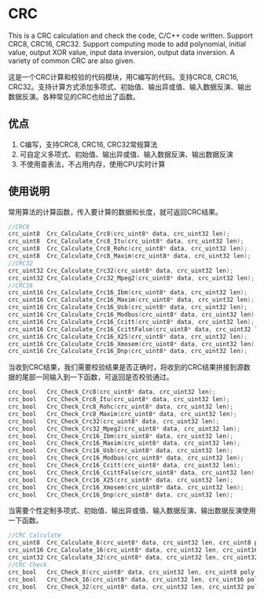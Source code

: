 # CRC
This is a CRC calculation and check the code, C/C++ code written. Support CRC8, CRC16, CRC32. Support computing mode to add polynomial, initial value, output XOR value, input data inversion, output data inversion. A variety of common CRC are also given.

这是一个CRC计算和校验的代码模块，用C编写的代码。支持CRC8, CRC16, CRC32。支持计算方式添加多项式、初始值、输出异或值、输入数据反演、输出数据反演。各种常见的CRC也给出了函数。

## 优点

1. C编写，支持CRC8, CRC16, CRC32常规算法
2. 可自定义多项式、初始值、输出异或值、输入数据反演、输出数据反演
3. 不使用查表法，不占用内存，使用CPU实时计算

## 使用说明

常用算法的计算函数，传入要计算的数据和长度，就可返回CRC结果。

```c
//CRC8
crc_uint8  Crc_Calculate_Crc8(crc_uint8* data, crc_uint32 len);
crc_uint8  Crc_Calculate_Crc8_Itu(crc_uint8* data, crc_uint32 len);
crc_uint8  Crc_Calculate_Crc8_Rohc(crc_uint8* data, crc_uint32 len);
crc_uint8  Crc_Calculate_Crc8_Maxim(crc_uint8* data, crc_uint32 len);
//CRC32
crc_uint32 Crc_Calculate_Crc32(crc_uint8* data, crc_uint32 len);
crc_uint32 Crc_Calculate_Crc32_Mpeg2(crc_uint8* data, crc_uint32 len);
//CRC16
crc_uint16 Crc_Calculate_Crc16_Ibm(crc_uint8* data, crc_uint32 len);
crc_uint16 Crc_Calculate_Crc16_Maxim(crc_uint8* data, crc_uint32 len);
crc_uint16 Crc_Calculate_Crc16_Usb(crc_uint8* data, crc_uint32 len);
crc_uint16 Crc_Calculate_Crc16_Modbus(crc_uint8* data, crc_uint32 len);
crc_uint16 Crc_Calculate_Crc16_Ccitt(crc_uint8* data, crc_uint32 len);
crc_uint16 Crc_Calculate_Crc16_CcittFalse(crc_uint8* data, crc_uint32 len);
crc_uint16 Crc_Calculate_Crc16_X25(crc_uint8* data, crc_uint32 len);
crc_uint16 Crc_Calculate_Crc16_Xmosem(crc_uint8* data, crc_uint32 len);
crc_uint16 Crc_Calculate_Crc16_Dnp(crc_uint8* data, crc_uint32 len);
```

当收到CRC结果，我们需要校验结果是否正确时，将收到的CRC结果拼接到源数据的尾部一同输入到一下函数，可返回是否校验通过。

```c
crc_bool   Crc_Check_Crc8(crc_uint8* data, crc_uint32 len);
crc_bool   Crc_Check_Crc8_Itu(crc_uint8* data, crc_uint32 len);
crc_bool   Crc_Check_Crc8_Rohc(crc_uint8* data, crc_uint32 len);
crc_bool   Crc_Check_Crc8_Maxim(crc_uint8* data, crc_uint32 len);
crc_bool   Crc_Check_Crc32(crc_uint8* data, crc_uint32 len);
crc_bool   Crc_Check_Crc32_Mpeg2(crc_uint8* data, crc_uint32 len);
crc_bool   Crc_Check_Crc16_Ibm(crc_uint8* data, crc_uint32 len);
crc_bool   Crc_Check_Crc16_Maxim(crc_uint8* data, crc_uint32 len);
crc_bool   Crc_Check_Crc16_Usb(crc_uint8* data, crc_uint32 len);
crc_bool   Crc_Check_Crc16_Modbus(crc_uint8* data, crc_uint32 len);
crc_bool   Crc_Check_Crc16_Ccitt(crc_uint8* data, crc_uint32 len);
crc_bool   Crc_Check_Crc16_CcittFalse(crc_uint8* data, crc_uint32 len);
crc_bool   Crc_Check_Crc16_X25(crc_uint8* data, crc_uint32 len);
crc_bool   Crc_Check_Crc16_Xmosem(crc_uint8* data, crc_uint32 len);
crc_bool   Crc_Check_Crc16_Dnp(crc_uint8* data, crc_uint32 len);

```

当需要个性定制多项式、初始值、输出异或值、输入数据反演、输出数据反演使用一下函数。

```c
//CRC Calculate
crc_uint8  Crc_Calculate_8(crc_uint8* data, crc_uint32 len, crc_uint8 poly, crc_uint8 init, crc_uint8 xorout, crc_bool refin, crc_bool refout);
crc_uint16 Crc_Calculate_16(crc_uint8* data, crc_uint32 len, crc_uint16 poly, crc_uint16 init, crc_uint16 xorout, crc_bool refin, crc_bool refout);
crc_uint32 Crc_Calculate_32(crc_uint8* data, crc_uint32 len, crc_uint32 poly, crc_uint32 init, crc_uint32 xorout, crc_bool refin, crc_bool refout);
//CRC Check
crc_bool   Crc_Check_8(crc_uint8* data, crc_uint32 len, crc_uint8 poly, crc_uint8 init, crc_uint8 xorout, crc_bool refin, crc_bool refout);
crc_bool   Crc_Check_16(crc_uint8* data, crc_uint32 len, crc_uint16 poly, crc_uint16 init, crc_uint16 xorout, crc_bool refin, crc_bool refout);
crc_bool   Crc_Check_32(crc_uint8* data, crc_uint32 len, crc_uint32 poly, crc_uint32 init, crc_uint32 xorout, crc_bool refin, crc_bool refout);

```
